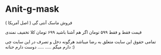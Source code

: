 # Anit-g-mask
فروش ماسک آنتی گی ( اصل آمریکا )

قیمت فقط و فقط ۵۹۹ تومان اگر هم آشنا باشید ۶۹۹ تومان 
کلا تخفیف نمندی

تمامی حقوق این سایت متعلق به رضا میباشد 
هرگونه دخل و تصرف در این سایت چی دارم میگم 
.....
.....
 دوست دارم حنانه :)

